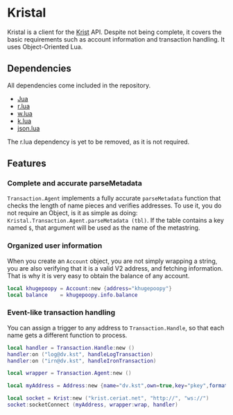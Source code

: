 # Kristal
Kristal is a client for the [Krist](https://krist.ceriat.net) API. Despite not being complete, it covers the basic requirements such as account information and transaction handling. It uses Object-Oriented Lua.
## Dependencies
All dependencies come included in the repository.
- [Jua](https://github.com/justync7/Jua)
- [r.lua](https://github.com/justync7/r.lua)
- [w.lua](https://github.com/justync7/w.lua)
- [k.lua](https://github.com/justync7/k.lua)
- [json.lua](https://github.com/rxi/json.lua)

The r.lua dependency is yet to be removed, as it is not required.
## Features
### Complete and accurate parseMetadata
`Transaction.Agent` implements a fully accurate `parseMetadata` function that checks the length of name pieces and verifies addresses. To use it, you do not require an Object, is it as simple as doing: `Kristal.Transaction.Agent.parseMetadata (tbl)`.
If the table contains a key named `$`, that argument will be used as the name of the metastring.
### Organized user information
When you create an `Account` object, you are not simply wrapping a string, you are also verifying that it is a valid V2 address, and fetching information. That is why it is very easy to obtain the balance of any account.
```lua
local khugepoopy = Account:new {address="khugepoopy"}
local balance    = khugepoopy.info.balance
```

### Event-like transaction handling
You can assign a trigger to any address to `Transaction.Handle`, so that each name gets a different function to process.
```lua
local handler = Transaction.Handle:new ()
handler:on ("log@dv.kst", handleLogTransaction)
handler:on ("irn@dv.kst", handleIronTransaction)

local wrapper = Transaction.Agent:new ()

local myAddress = Address:new {name="dv.kst",own=true,key="pkey",format="dvseal"}

local socket = Krist:new ("krist.ceriat.net", "http://", "ws://")
socket:socketConnect (myAddress, wrapper:wrap, handler)
```

